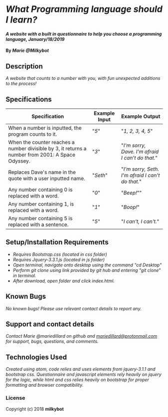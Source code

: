 # _What Programming language should I learn?_

#### _A website with a built in questionnaire to help you choose a programming language, January/18/2019_

#### By _**Marie @Milkybot**_

## Description

_A website that counts to a number with you, with fun unexpected additions to the process!_

## Specifications
| Specification | Example Input | Example Output |
| ------------- | ------------- | -------------- |
| When a number is inputted, the program counts to it. | "*5*" | "*1, 2, 3, 4, 5*" |
| When the counter reaches a number divisible by 3, it returns a number from 2001: A Space Odyssey. | "*3*" |  "*I'm sorry, Dave. I'm afraid I can't do that.*" |
| Replaces Dave's name in the quote with a user inputted name. | "*Seth*" |  "*I'm sorry, Seth. I'm afraid I can't do that.*" |
| Any number containing 0 is replaced with a word. | "*0*" | "*Beep!*"" |
| Any number containing 1, is replaced with a word. | "*1*" | "*Boop!*" |
| Any number containing 5 is replaced with a sentence. | "*5*" | "*I can't, I can't.*" |

## Setup/Installation Requirements

* _Requires Bootstrap.css (located in css folder)_
* _Requires Jquery-3.3.1.js (located in js folder)_
* _Open terminal, navigate onto desktop using the command "cd Desktop"_
* _Perform git clone using link provided by git hub and entering "git clone" in terminal._
* _After download, open folder and click index.html._


## Known Bugs

_No known bugs! Please use relevant contact details to report any._

## Support and contact details

_Contact Marie @mariedillard on github and mariedillard@protonmail.com for support, bugs, questions, and comments._

## Technologies Used

_Created using atom, code relies and uses elements from jquery-3.1.1 and bootstrap css. Questionnaire and javascript elements rely heavily on jquery for the logic, while html and css relies heavily on bootstrap for proper formatting and browser compatibility._

### License
Copyright (c) 2018 **milkybot**
